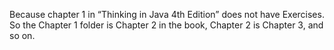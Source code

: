 Because chapter 1 in “Thinking in Java 4th Edition” does not have Exercises. So the Chapter 1 folder is Chapter 2 in the book, Chapter 2 is Chapter 3, and so on.

